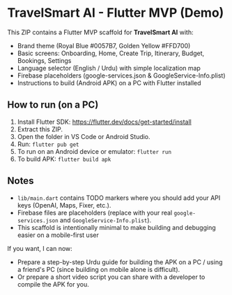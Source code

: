 # TravelSmart AI - Flutter MVP (Demo)

This ZIP contains a Flutter MVP scaffold for **TravelSmart AI** with:
- Brand theme (Royal Blue #0057B7, Golden Yellow #FFD700)
- Basic screens: Onboarding, Home, Create Trip, Itinerary, Budget, Bookings, Settings
- Language selector (English / Urdu) with simple localization map
- Firebase placeholders (google-services.json & GoogleService-Info.plist)
- Instructions to build (Android APK) on a PC with Flutter installed

## How to run (on a PC)
1. Install Flutter SDK: https://flutter.dev/docs/get-started/install
2. Extract this ZIP.
3. Open the folder in VS Code or Android Studio.
4. Run: `flutter pub get`
5. To run on an Android device or emulator: `flutter run`
6. To build APK: `flutter build apk`

## Notes
- `lib/main.dart` contains TODO markers where you should add your API keys (OpenAI, Maps, Fixer, etc.).
- Firebase files are placeholders (replace with your real `google-services.json` and `GoogleService-Info.plist`).
- This scaffold is intentionally minimal to make building and debugging easier on a mobile-first user

If you want, I can now:
- Prepare a step-by-step Urdu guide for building the APK on a PC / using a friend's PC (since building on mobile alone is difficult).
- Or prepare a short video script you can share with a developer to compile the APK for you.